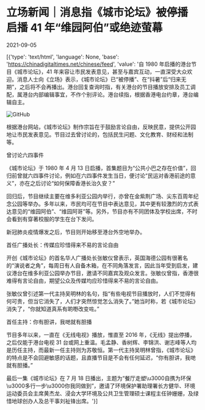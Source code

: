 # 立场新闻｜消息指《城市论坛》被停播　启播 41 年“维园阿伯”或绝迹萤幕

2021-09-05

[{'type': 'text/html', 'language': None, 'base': 'https://chinadigitaltimes.net/chinese/feed', 'value': '自 1980 年启播的港台节目《城市论坛》，41 年来容让市民发表意见，甚至与嘉宾互动，一直深受大众欢迎。消息人士向《立场》表示，《城市论坛》已“被停播”、在“抖暑”后“归来无期”，之后将不会再播出。港台回复查询时指，有关港台的节目播放安排及员工调配，属港台内部编辑事宜，不作个别评论。港台续指，根据香港电台约章，港台编辑自主。

![GitHub](https://chinadigitaltimes.net/chinese/files/2021/09/CIFXCT2015L03800033_0zKpI.jpg)

根据港台网站，《城市论坛》制作宗旨在于鼓励言论自由，反映民意，提供公开园地让市民发表意见。节目过去曾讨论的，包括民生问题、文化教育、财经和法制等。

曾讨论六四事件

《城市论坛》于 1980 年 4 月 13 日启播，首集题目为“公共小巴之存在价值”，回归前曾就六四事件讨论，例如在六四事件发生当日，便讨论“民运对香港前途的意义”，亦在之后讨论“如何保障香港长治久安？”

回归后，节目继续主要在维多利亚公园内举行，亦曾在金紫荆广场、尖东百周年纪念公园等举办。多年以来，市民均可在节目中表达意见，其中更有较激烈的方式表达意见的“维园阿伯”、“维园阿哥”等。另外，节目亦有不同团体及学校出席，不时会看到有穿著校服的学生在台下发问。

新冠肺炎疫情爆发之后，节目则开始移至港台外空地举办。

首任广播处长：传媒应珍惜得来不易的言论自由

开创《城市论坛》的首名华人广播处长张敏仪曾表示，英国海德公园有很著名的“演说者之角”，每周日有人自备木箱，在不同角落发言，因此当年受到启发，建议港台在维多利亚公园举办节目，邀请不同嘉宾及观众发言。张敏仪曾指，香港很难得有言论自由，期望公众及传媒均应珍惜得来不易的言论自由。

张敏仪曾引述第一代主持吴明林的名句，指“有些电视节目播放时，人们不觉得有何可贵，但当它消失了，人们才突然惊觉怎么消失了。”她当时称，若《城市论坛》消失了，“你就知道真系有啲嘢改变咗。”

首任主持：你有胆讲，我哋就有胆播

节目多年以来，一直在《无线电视》播放，惟直至 2016 年，《无线》提出停播，之后仅能于港台电视 31 台或网上重温。毛孟静、香树辉、李锦洪、谢志峰等人均是历任主持，而最新一任主持则为苏敬恒。第一代主持吴明林曾指，《城市论坛》的特点是不会回避敏感的话题，且直播节目是不会有任何延迟，“你有胆讲，我哋就有胆播。”

最后一集《城市论坛》在 7 月 18 日播出，主题为“餐厅走塑\u3000自携为环保\u3000多行一步\u3000你我同做到”，邀请了环境保护署助理署长方健华、环境运动委员会主席黄杰龙、浸会大学环境及公共卫生管理硕士课程主任钟姗姗，及绿惜地球创办人及总干事刘祉锋出席。'}]